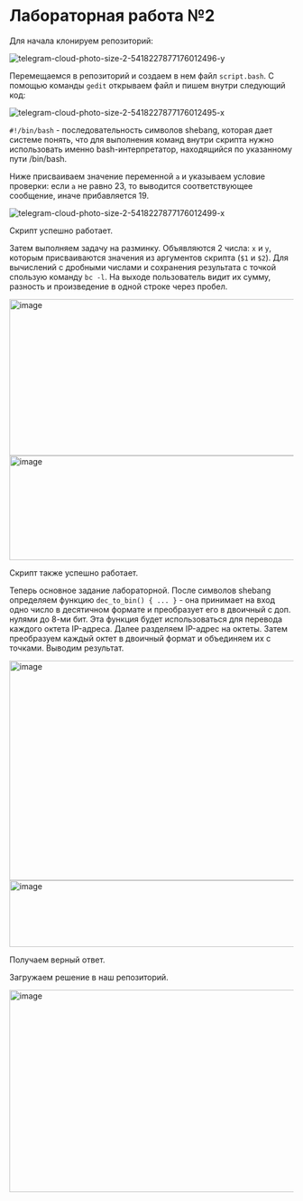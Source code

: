 # Лабораторная работа №2

Для начала клонируем репозиторий:

![telegram-cloud-photo-size-2-5418227877176012496-y](https://github.com/user-attachments/assets/5126e762-b194-40d4-a6fe-f03afe923971)

Перемещаемся в репозиторий и создаем в нем файл `script.bash`. С помощью команды `gedit` открываем файл и пишем внутри следующий код:

![telegram-cloud-photo-size-2-5418227877176012495-x](https://github.com/user-attachments/assets/6d56c174-4608-49a3-bf15-a05a41f15fcb)

`#!/bin/bash` - последовательность символов shebang, которая дает системе понять, что для выполнения команд внутри скрипта нужно использовать именно bash-интерпретатор, находящийся по указанному пути /bin/bash. 

Ниже присваиваем значение переменной `a` и указываем условие проверки: если `а` не равно 23, то выводится соответствующее сообщение, иначе прибавляется 19.

![telegram-cloud-photo-size-2-5418227877176012499-x](https://github.com/user-attachments/assets/4107fc6d-9016-4efd-b30c-93e408fb38d7)

Скрипт успешно работает.

Затем выполняем задачу на разминку. Объявляются 2 числа: `x` и `y`, которым присваиваются значения из аргументов скрипта (`$1` и `$2`). Для вычислений с дробными числами и сохранения результата с точкой спользую команду `bc -l`. На выходе пользователь видит их сумму, разность и произведение в одной строке через пробел.

<img width="538" height="277" alt="image" src="https://github.com/user-attachments/assets/544f60dc-3aa2-4f16-8521-125ab425195f" />
<img width="626" height="185" alt="image" src="https://github.com/user-attachments/assets/48060466-f991-4313-bdef-399d25d68f1e" />

Скрипт также успешно работает.

Теперь основное задание лабораторной. После символов shebang определяем функцию `dec_to_bin() { ... }` - она принимает на вход одно число в десятичном формате и преобразует его в двоичный с доп. нулями до 8-ми бит. Эта функция будет использоваться для перевода каждого октета IP-адреса. Далее разделяем IP-адрес на октеты. Затем преобразуем каждый октет в двоичный формат и объединяем их с точками. Выводим результат.

<img width="622" height="389" alt="image" src="https://github.com/user-attachments/assets/8bcf1e8c-3729-476b-afb9-50a043c9d141" />
<img width="659" height="118" alt="image" src="https://github.com/user-attachments/assets/9d9312df-2698-45be-907c-81a47e1e12dc" />

Получаем верный ответ.

Загружаем решение в наш репозиторий.

<img width="801" height="358" alt="image" src="https://github.com/user-attachments/assets/a6db9861-9e1a-42a0-b425-127091aa1852" />
